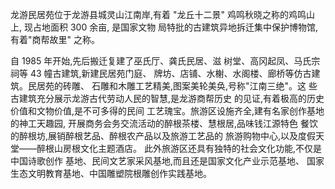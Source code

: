 龙游民居苑位于龙游县城灵山江南岸,有着 "龙丘十二景" 鸡鸣秋晓之称的鸡鸣山上, 现占地面积 300 余亩, 是国家文物 局特批的古建筑异地拆迁集中保护博物馆,有着"商帮故里" 之称。

自 1985 年开始,先后搬迁复建了巫氏厅、龚氏民居、滋 树堂、高冈起凤、马氏宗祠等 43 幢古建筑,新建民居苑门庭、 牌坊、店铺、水榭、水阁楼、廊桥等仿古建筑。民居苑的砖雕、 石雕和木雕工艺精美,图案美轮美奂,号称"江南三绝"。这 些古建筑充分展示龙游古代劳动人民的智慧,是龙游商帮历史 的见证,有着极高的历史价值和文物价值,是不可多得的民间 工艺瑰宝。旅游区设施齐全,建有名家创作基地的神工天趣园, 开展商务会务交流活动的醉根茶楼、慧根居,品味钱江源特色 餐饮的醉根坊,展销醉根艺品、醉根农产品以及旅游工艺品的 旅游购物中心,以及度假天堂——醉根山房根文化主题酒店。 此外旅游区还具有独特的社会文化功能,不仅是中国诗歌创作 基地、民间文艺家采风基地,而且还是国家文化产业示范基地、 国家生态文明教育基地、中国雕塑院根雕创作实践基地。